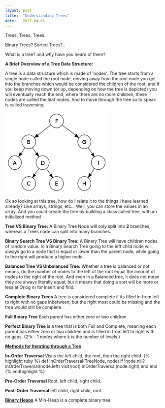 ```yaml
---
layout: post
title:  "Understanding Trees"
date:   2017-04-01
---
```

Trees, Trees, Trees.

Binary Trees? Sorted Trees?..

What is a tree? and why have you heard of them?

<b>A Brief Overview of a Tree Data Structure:</b>

A tree is a data structure which is made of 'nodes'. The tree starts from a single node called the root
node, moving away from the root node you get into the branches which would be considered the
children of the root, and if you keep moving down (or up, depending on how the tree is depicted)
you will eventually reach the end, where there are no more children, these nodes are called the
leaf nodes. And to move through the tree so to speak is called traversing.

![Costa Rica](/assests/binarytree.jpg)

Ok so looking at this tree, how do I relate it to the things I have learned already? Like arrays, strings, etc...
Well, you can store the values in an array. And you could create the tree by building a class called tree,
with an initialized method

<b>Tree VS Binary Tree:</b>
  A Binary Tree Node will only split into <b>2</b> branches, whereas a Trees node can split
  into many branches.

<b>Binary Search Tree VS Binary Tree:</b>
  A Binary Tree will have children nodes of random value. In a Binary Search Tree going to the
  left child node will always go to a node that is equal or lower
  than the parent node, while going to the right will produce a higher node.

<b>Balanced Tree VS Unbalanced Tree:</b>
  Whether a tree is balanced or not means, do the number of nodes to the left of the root equal
  the amount of nodes to the right of the root. And even in a Balanced tree, it does not mean they are
  always literally equal, but it means that doing a sort will be more or less at O(log n) for insert and
  find.

<b>Complete Binary Trees</b>
A tree is considered complete if its filled in from left to right with no gaps inbetween, but the right
most could be missing and the tree would still be complete.

<b>Full Binary Tree</b>
Each parent has either zero or two children.

<b>Perfect Binary Tree</b>
is a tree that is both Full and Complete, meaning each parent has either zero or two children and
is filled in from left to right with no gaps. (2^k - 1 nodes where k is the number of levels.)


<b><u>Methods for Iterating through a Tree</u></b>

<b>In-Order Traversal</b>
Visits the left child, the root, then the right child.
{% highlight ruby %}
  def inOrderTraversal(TreeNode, node)
    if !node.nill?
      inOrderTraversal(node.left)
      visit(root)
      inOrderTraversal(node.right)
    end
  end
{% endhighlight %}

<b>Pre-Order Traversal</b>
Root, left child, right child.

<b>Post-Order Traversal</b>
left child, right child, root.


<b><u>Binary Heaps</u></b>
A Min-Heap is a complete binary tree.
